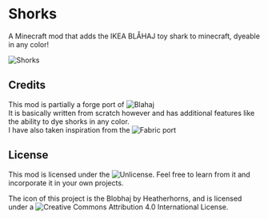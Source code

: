 # Shorks
A Minecraft mod that adds the IKEA BLÅHAJ toy shark to minecraft, dyeable in any color!  

![Shorks](http://share.evaisa.dev/RYopzZODw.png)

## Credits
This mod is partially a forge port of ![Blahaj](https://github.com/Hibiii/Blahaj)  
It is basically written from scratch however and has additional features like the ability to dye shorks in any color.   
I have also taken inspiration from the ![Fabric port](https://github.com/DaFuqs/Blahaj)

## License

This mod is licensed under the ![Unlicense](https://github.com/EvaisaGiac/ShorkMod/blob/main/LICENSE). Feel free to learn from it and incorporate it in your own projects.

The icon of this project is the Blobhaj by Heatherhorns, and is licensed under a ![Creative Commons Attribution 4.0 International License](https://creativecommons.org/licenses/by/4.0/).
